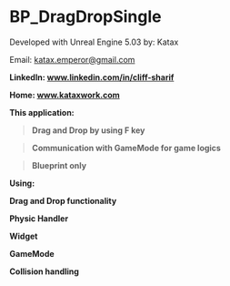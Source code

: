 # BP_DragDropSingle
 
Developed with Unreal Engine 5.03
by: Katax 

Email: katax.emperor@gmail.com <b>
 
LinkedIn: www.linkedin.com/in/cliff-sharif <b>
 
Home: www.kataxwork.com <b><b><b>

This application: <b>

> Drag and Drop by using F key<b>
 
> Communication with GameMode for game logics<b>
 
> Blueprint only<b><b><b>


Using:<b>
 
Drag and Drop functionality<b>
 
Physic Handler<b>
 
Widget<b>
 
GameMode <b>
 
Collision handling </b><b><b>
